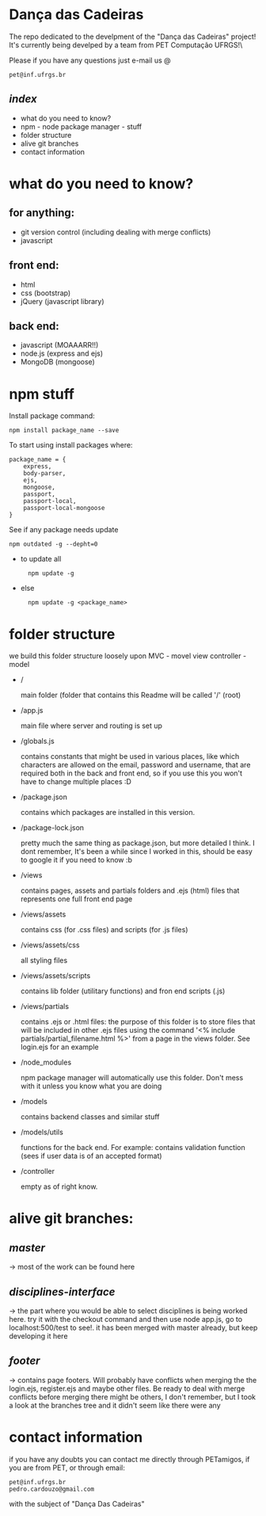 # **Dança das Cadeiras**
The repo dedicated to the develpment of the "Dança das Cadeiras" project!\
It's currently being develped by a team from PET Computação UFRGS!\

Please if you have any questions just e-mail us @

	pet@inf.ufrgs.br

## *index*
- what do you need to know?
- npm - node package manager - stuff
- folder structure
- alive git branches
- contact information

# what do you need to know?
##	for anything:
- git version control (including dealing with merge conflicts)
- javascript
## 	front end:
- html
- css (bootstrap)
- jQuery (javascript library)
## 	back end:
- javascript (MOAAARR!!)
- node.js (express and ejs)
- MongoDB (mongoose)

# npm stuff
Install package command:

	npm install package_name --save

To start using install packages where:

	package_name = {
		express,
		body-parser,		
		ejs,
		mongoose,
		passport,
		passport-local,
		passport-local-mongoose			
	}


See if any package needs update

	npm outdated -g --depht=0

- to update all

		npm update -g
- else

		npm update -g <package_name>

# **folder structure**

we build this folder structure loosely upon MVC - movel view controller - model

- /
	
	main folder (folder that contains this Readme will be called '/' (root)

- /app.js

	main file where server and routing is set up

- /globals.js 

	contains constants that might be used in various places, like which characters are allowed on the email, password and username, that are required both in the back and front end, so if you use this you won't have to change multiple places :D

- /package.json 

	contains which packages are installed in this version. 

- /package-lock.json 

	pretty much the same thing as package.json, but more detailed I think. I dont remember, It's been a while since I worked in this, should be easy to google it if you need to know :b 

- /views 

	contains pages, assets and partials folders and .ejs (html) files that represents one full front end page

- /views/assets 

	contains css (for .css files) and scripts (for .js files)

- /views/assets/css 

	all styling files

- /views/assets/scripts 

	contains lib folder (utilitary functions) and fron end scripts (.js)

- /views/partials 

	contains .ejs or .html files: the purpose of this folder is to store files that will be included in other .ejs files using the command '<% include partials/partial_filename.html %>' from a page in the views folder. See login.ejs for an example

- /node_modules 

	npm package manager will automatically use this folder. Don't mess with it unless you know what you are doing

- /models 

	contains backend classes and similar stuff

- /models/utils 

	functions for the back end. For example: contains validation function (sees if user data is of an accepted format) 

- /controller 

	empty as of right know.

# **alive git branches:**
## *master*
-> most of the work can be found here
## *disciplines-interface*
-> the part where you would be able to select disciplines is being worked here. try it with the checkout command and then use node app.js, go to localhost:500/test to see!. it has been merged with master already, but keep developing it here
##	*footer*
-> contains page footers. Will probably have conflicts when merging the the login.ejs, register.ejs and maybe other files. Be ready to deal with merge conflicts before merging
there might be others, I don't remember, but I took a look at the branches tree and it didn't seem like there were any

# contact information
	
if you have any doubts you can contact me directly through PETamigos, if you are from PET, or through email:

	pet@inf.ufrgs.br
	pedro.cardouzo@gmail.com

with the subject of "Dança Das Cadeiras"
